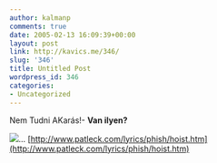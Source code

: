 ```yaml
---
author: kalmanp
comments: true
date: 2005-02-13 16:09:39+00:00
layout: post
link: http://kavics.me/346/
slug: '346'
title: Untitled Post
wordpress_id: 346
categories:
- Uncategorized
---
```


Nem Tudni AKarás!- **Van ilyen?**




![](http://kavics.freeblog.hu/Files/phish.jpg)... [http://www.patleck.com/lyrics/phish/hoist.htm](http://www.patleck.com/lyrics/phish/hoist.htm)
